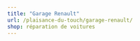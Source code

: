 ```yaml
---
title: "Garage Renault"
url: /plaisance-du-touch/garage-renault/
shop: réparation de voitures
---
```


